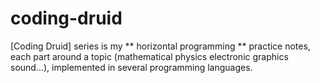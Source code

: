 # coding-druid
[Coding Druid] series is my ** horizontal programming ** practice notes, each part around a topic (mathematical physics electronic graphics sound...), implemented in several programming languages.
